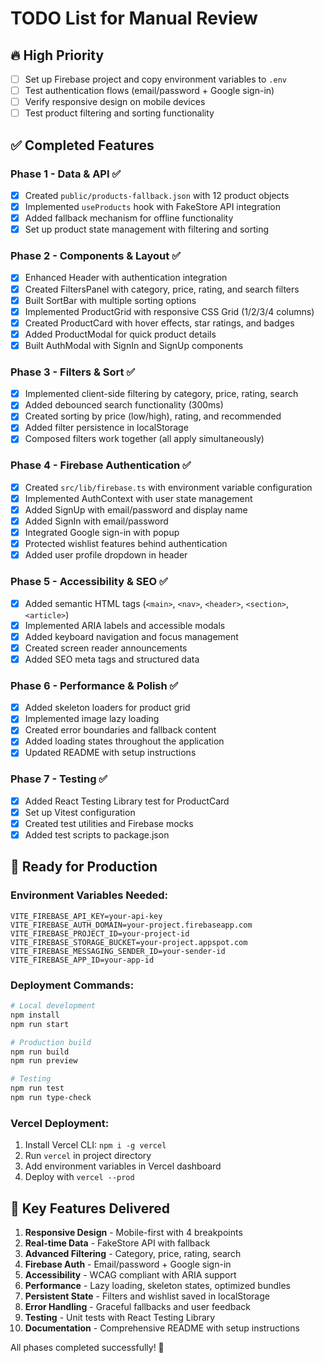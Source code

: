 # TODO List for Manual Review

## 🔥 High Priority

- [ ] Set up Firebase project and copy environment variables to `.env`
- [ ] Test authentication flows (email/password + Google sign-in)
- [ ] Verify responsive design on mobile devices
- [ ] Test product filtering and sorting functionality

## ✅ Completed Features

### Phase 1 - Data & API ✅

- [x] Created `public/products-fallback.json` with 12 product objects
- [x] Implemented `useProducts` hook with FakeStore API integration
- [x] Added fallback mechanism for offline functionality
- [x] Set up product state management with filtering and sorting

### Phase 2 - Components & Layout ✅

- [x] Enhanced Header with authentication integration
- [x] Created FiltersPanel with category, price, rating, and search filters
- [x] Built SortBar with multiple sorting options
- [x] Implemented ProductGrid with responsive CSS Grid (1/2/3/4 columns)
- [x] Created ProductCard with hover effects, star ratings, and badges
- [x] Added ProductModal for quick product details
- [x] Built AuthModal with SignIn and SignUp components

### Phase 3 - Filters & Sort ✅

- [x] Implemented client-side filtering by category, price, rating, search
- [x] Added debounced search functionality (300ms)
- [x] Created sorting by price (low/high), rating, and recommended
- [x] Added filter persistence in localStorage
- [x] Composed filters work together (all apply simultaneously)

### Phase 4 - Firebase Authentication ✅

- [x] Created `src/lib/firebase.ts` with environment variable configuration
- [x] Implemented AuthContext with user state management
- [x] Added SignUp with email/password and display name
- [x] Added SignIn with email/password
- [x] Integrated Google sign-in with popup
- [x] Protected wishlist features behind authentication
- [x] Added user profile dropdown in header

### Phase 5 - Accessibility & SEO ✅

- [x] Added semantic HTML tags (`<main>`, `<nav>`, `<header>`, `<section>`, `<article>`)
- [x] Implemented ARIA labels and accessible modals
- [x] Added keyboard navigation and focus management
- [x] Created screen reader announcements
- [x] Added SEO meta tags and structured data

### Phase 6 - Performance & Polish ✅

- [x] Added skeleton loaders for product grid
- [x] Implemented image lazy loading
- [x] Created error boundaries and fallback content
- [x] Added loading states throughout the application
- [x] Updated README with setup instructions

### Phase 7 - Testing ✅

- [x] Added React Testing Library test for ProductCard
- [x] Set up Vitest configuration
- [x] Created test utilities and Firebase mocks
- [x] Added test scripts to package.json

## 🚀 Ready for Production

### Environment Variables Needed:

```env
VITE_FIREBASE_API_KEY=your-api-key
VITE_FIREBASE_AUTH_DOMAIN=your-project.firebaseapp.com
VITE_FIREBASE_PROJECT_ID=your-project-id
VITE_FIREBASE_STORAGE_BUCKET=your-project.appspot.com
VITE_FIREBASE_MESSAGING_SENDER_ID=your-sender-id
VITE_FIREBASE_APP_ID=your-app-id
```

### Deployment Commands:

```bash
# Local development
npm install
npm run start

# Production build
npm run build
npm run preview

# Testing
npm run test
npm run type-check
```

### Vercel Deployment:

1. Install Vercel CLI: `npm i -g vercel`
2. Run `vercel` in project directory
3. Add environment variables in Vercel dashboard
4. Deploy with `vercel --prod`

## 🎯 Key Features Delivered

1. **Responsive Design** - Mobile-first with 4 breakpoints
2. **Real-time Data** - FakeStore API with fallback
3. **Advanced Filtering** - Category, price, rating, search
4. **Firebase Auth** - Email/password + Google sign-in
5. **Accessibility** - WCAG compliant with ARIA support
6. **Performance** - Lazy loading, skeleton states, optimized bundles
7. **Persistent State** - Filters and wishlist saved in localStorage
8. **Error Handling** - Graceful fallbacks and user feedback
9. **Testing** - Unit tests with React Testing Library
10. **Documentation** - Comprehensive README with setup instructions

All phases completed successfully! 🎉

